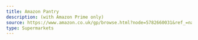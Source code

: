```yaml
---
title: Amazon Pantry
description: (with Amazon Prime only)
source: https://www.amazon.co.uk/gp/browse.html?node=5782660031&ref_=nav_em_0_2_9_2__prime_pantry_sf
type: Supermarkets
---
```

